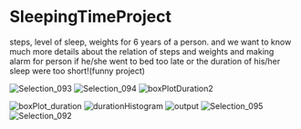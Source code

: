 # SleepingTimeProject
steps, level of sleep, weights for 6 years of a person. and we want to know much more details about
the relation of steps and weights and making alarm for person if he/she went to bed too late
or the duration of his/her sleep were too short!(funny project)


![Selection_093](https://user-images.githubusercontent.com/100142624/180641572-0f5eb679-689d-4013-84a2-f732ae116e93.png)
![Selection_094](https://user-images.githubusercontent.com/100142624/180641575-88db036c-bf9e-45a8-ad69-a16481571cbb.png)
![boxPlotDuration2](https://user-images.githubusercontent.com/100142624/180641586-2dc3cbe8-4773-41ec-97a8-c8b914c52fab.png)

![boxPlot_duration](https://user-images.githubusercontent.com/100142624/180641545-21219a1d-7498-4a27-81aa-7dfa84c860ff.png)
![durationHistogram](https://user-images.githubusercontent.com/100142624/180641553-66fc54a2-63cc-4fc4-9d3d-627acb2a776f.png)
![output](https://user-images.githubusercontent.com/100142624/180641557-f8a9dafe-1bd8-469b-94e6-bb90a0b77cc2.png)
![Selection_095](https://user-images.githubusercontent.com/100142624/180641562-9c7e3b2e-0485-4fb1-8fee-7f55ddb520e1.png)
![Selection_092](https://user-images.githubusercontent.com/100142624/180641566-6a2aeef4-8aee-4b6b-ab8e-4fd5961eb6a1.png)
